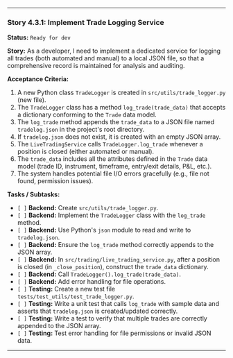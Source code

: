---

### **Story 4.3.1: Implement Trade Logging Service**

**Status:** `Ready for dev`

**Story:**
As a developer, I need to implement a dedicated service for logging all trades (both automated and manual) to a local JSON file, so that a comprehensive record is maintained for analysis and auditing.

**Acceptance Criteria:**
1.  A new Python class `TradeLogger` is created in `src/utils/trade_logger.py` (new file).
2.  The `TradeLogger` class has a method `log_trade(trade_data)` that accepts a dictionary conforming to the `Trade` data model.
3.  The `log_trade` method appends the `trade_data` to a JSON file named `tradelog.json` in the project's root directory.
4.  If `tradelog.json` does not exist, it is created with an empty JSON array.
5.  The `LiveTradingService` calls `TradeLogger.log_trade` whenever a position is closed (either automated or manual).
6.  The `trade_data` includes all the attributes defined in the `Trade` data model (trade ID, instrument, timeframe, entry/exit details, P&L, etc.).
7.  The system handles potential file I/O errors gracefully (e.g., file not found, permission issues).

**Tasks / Subtasks:**
-   `[ ]` **Backend:** Create `src/utils/trade_logger.py`.
-   `[ ]` **Backend:** Implement the `TradeLogger` class with the `log_trade` method.
-   `[ ]` **Backend:** Use Python's `json` module to read and write to `tradelog.json`.
-   `[ ]` **Backend:** Ensure the `log_trade` method correctly appends to the JSON array.
-   `[ ]` **Backend:** In `src/trading/live_trading_service.py`, after a position is closed (in `_close_position`), construct the `trade_data` dictionary.
-   `[ ]` **Backend:** Call `TradeLogger().log_trade(trade_data)`.
-   `[ ]` **Backend:** Add error handling for file operations.
-   `[ ]` **Testing:** Create a new test file `tests/test_utils/test_trade_logger.py`.
-   `[ ]` **Testing:** Write a unit test that calls `log_trade` with sample data and asserts that `tradelog.json` is created/updated correctly.
-   `[ ]` **Testing:** Write a test to verify that multiple trades are correctly appended to the JSON array.
-   `[ ]` **Testing:** Test error handling for file permissions or invalid JSON data.

---